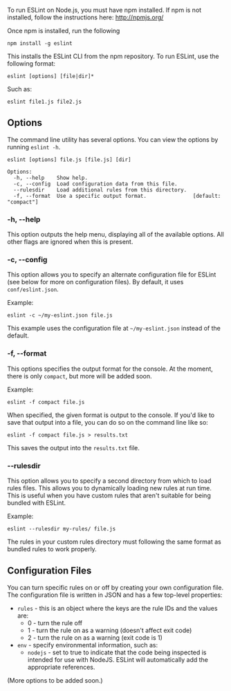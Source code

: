 To run ESLint on Node.js, you must have npm installed. If npm is not installed, follow the instructions here: http://npmjs.org/

Once npm is installed, run the following

    npm install -g eslint
    
This installs the ESLint CLI from the npm repository. To run ESLint, use the following format:

    eslint [options] [file|dir]*
    
Such as:

    eslint file1.js file2.js
    
## Options

The command line utility has several options. You can view the options by running `eslint -h`.

```
eslint [options] file.js [file.js] [dir]

Options:
  -h, --help    Show help.
  -c, --config  Load configuration data from this file.
  --rulesdir    Load additional rules from this directory.
  -f, --format  Use a specific output format.               [default: "compact"]
```

### -h, --help

This option outputs the help menu, displaying all of the available options. All other flags are ignored when this is present.

### -c, --config

This option allows you to specify an alternate configuration file for ESLint (see below for more on configuration files). By default, it uses `conf/eslint.json`.

Example:

    eslint -c ~/my-eslint.json file.js
    
This example uses the configuration file at `~/my-eslint.json` instead of the default.

### -f, --format

This options specifies the output format for the console. At the moment, there is only `compact`, but more will be added soon.

Example:

    eslint -f compact file.js
    
When specified, the given format is output to the console. If you'd like to save that output into a file, you can do so on the command line like so:

    eslint -f compact file.js > results.txt
    
This saves the output into the `results.txt` file.

### --rulesdir

This option allows you to specify a second directory from which to load rules files. This allows you to dynamically loading new rules at run time. This is useful when you have custom rules that aren't suitable for being bundled with ESLint.

Example:

    eslint --rulesdir my-rules/ file.js

The rules in your custom rules directory must following the same format as bundled rules to work properly.

## Configuration Files

You can turn specific rules on or off by creating your own configuration file. The configuration file is written in JSON and has a few top-level properties:

* `rules` - this is an object where the keys are the rule IDs and the values are:
  * 0 - turn the rule off
  * 1 - turn the rule on as a warning (doesn't affect exit code)
  * 2 - turn the rule on as a warning (exit code is 1)
* `env` - specify environmental information, such as:
  * `nodejs` - set to true to indicate that the code being inspected is intended for use with NodeJS. ESLint will automatically add the appropriate references.

(More options to be added soon.)

